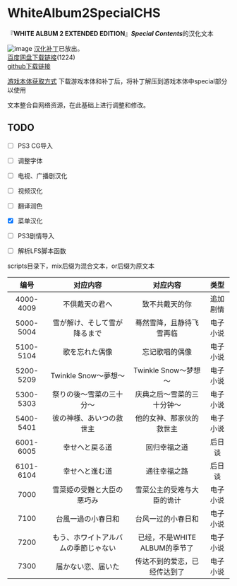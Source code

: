 # WhiteAlbum2SpecialCHS
『**WHITE ALBUM 2 EXTENDED EDITION**』***Special Contents***的汉化文本

![image](https://github.com/xyx266617/WhiteAlbum2SpecialCHS/blob/main/image/menu1.png)
[汉化补丁](https://github.com/xyx266617/WhiteAlbum2SpecialCHS/releases/download/1.0/WHITE.ALBUM2.Special.Contents.rar)已放出。  
[百度网盘下载链接](https://pan.baidu.com/s/10nqnqC3zYkGYVroMsU7krg)(1224)  
[github下载链接](https://github.com/xyx266617/WhiteAlbum2SpecialCHS/releases/download/1.0/WHITE.ALBUM2.Special.Contents.rar)
  
[游戏本体获取方式](https://pan.huang1111.cn/s/A3gfB)
  下载游戏本体和补丁后，将补丁解压到游戏本体中special部分以使用
  
文本整合自网络资源，在此基础上进行调整和修改。  
  

## TODO
- [ ] PS3 CG导入
- [ ] 调整字体
- [ ] 电视、广播剧汉化
- [ ] 视频汉化
- [ ] 翻译润色
- [x] 菜单汉化
- [ ] PS3剧情导入
- [ ] 解析LFS脚本函数
  
  
scripts目录下，mix后缀为混合文本，or后缀为原文本  


| 编号 | 对应内容 | 对应内容 | 类型 |
|:--:|:-----:|:----:|:---------:|
| 4000-4009 | 不倶戴天の君へ | 致不共戴天的你 | 追加剧情 |
| 5000-5004 | 雪が解け、そして雪が降るまで | 蓦然雪降，且静待飞雪再临 | 电子小说 |
| 5100-5104 | 歌を忘れた偶像 | 忘记歌唱的偶像 | 电子小说 |
| 5200-5209 | Twinkle Snow～夢想～ | Twinkle Snow～梦想～ | 电子小说 |
| 5300-5303 | 祭りの後～雪菜の三十分～ | 庆典之后～雪菜的三十分钟～ | 电子小说 |
| 5400-5401 | 彼の神様、あいつの救世主 | 他的女神、那家伙的救世主 | 电子小说 |
| 6001-6005 | 幸せへと戻る道 | 回归幸福之道 | 后日谈 |
| 6101-6104 | 幸せへと進む道 | 通往幸福之路 | 后日谈 |
| 7000 | 雪菜姫の受難と大臣の悪巧み | 雪菜公主的受难与大臣的诡计 | 电子小说 |
| 7100 | 台風一過の小春日和 | 台风一过的小春日和 | 电子小说 |
| 7200 | もう、ホワイトアルバムの季節じゃない | 已经，不是WHITE ALBUM的季节了 | 电子小说 |
| 7300 | 届かない恋、届いた | 传达不到的爱恋，已经传达到了 | 电子小说 |
